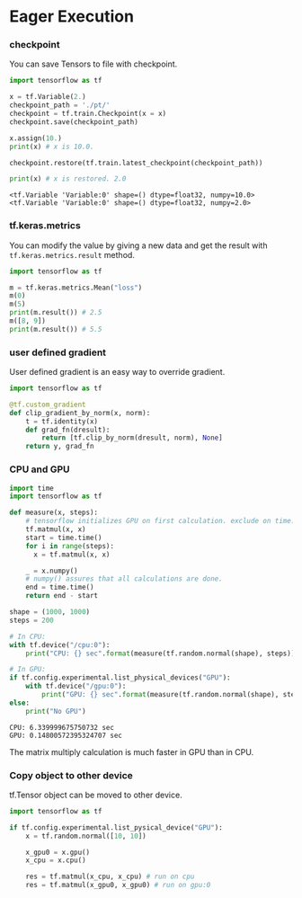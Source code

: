 # Eager Execution

### checkpoint

You can save Tensors to file with checkpoint.

```python
import tensorflow as tf

x = tf.Variable(2.)
checkpoint_path = './pt/'
checkpoint = tf.train.Checkpoint(x = x)
checkpoint.save(checkpoint_path)

x.assign(10.)
print(x) # x is 10.0.

checkpoint.restore(tf.train.latest_checkpoint(checkpoint_path))

print(x) # x is restored. 2.0
```
```
<tf.Variable 'Variable:0' shape=() dtype=float32, numpy=10.0>
<tf.Variable 'Variable:0' shape=() dtype=float32, numpy=2.0>
```

### tf.keras.metrics

You can modify the value by giving a new data and get the result with ```tf.keras.metrics.result``` method.

```python
import tensorflow as tf

m = tf.keras.metrics.Mean("loss")
m(0)
m(5)
print(m.result()) # 2.5
m([8, 9])
print(m.result()) # 5.5
```

### user defined gradient

User defined gradient is an easy way to override gradient.

```python
import tensorflow as tf

@tf.custom_gradient
def clip_gradient_by_norm(x, norm):
    t = tf.identity(x)
    def grad_fn(dresult):
        return [tf.clip_by_norm(dresult, norm), None]
    return y, grad_fn
```

### CPU and GPU

```python
import time
import tensorflow as tf

def measure(x, steps):
    # tensorflow initializes GPU on first calculation. exclude on time.
    tf.matmul(x, x)
    start = time.time()
    for i in range(steps):
      x = tf.matmul(x, x)

    _ = x.numpy()
    # numpy() assures that all calculations are done.
    end = time.time()
    return end - start

shape = (1000, 1000)
steps = 200

# In CPU:
with tf.device("/cpu:0"):
    print("CPU: {} sec".format(measure(tf.random.normal(shape), steps)))

# In GPU:
if tf.config.experimental.list_physical_devices("GPU"):
    with tf.device("/gpu:0"):
        print("GPU: {} sec".format(measure(tf.random.normal(shape), steps)))
else:
    print("No GPU")
```
```
CPU: 6.339999675750732 sec
GPU: 0.14800572395324707 sec
```

The matrix multiply calculation is much faster in GPU than in CPU.

### Copy object to other device

tf.Tensor object can be moved to other device.

```python
import tensorflow as tf

if tf.config.experimental.list_pysical_device("GPU"):
    x = tf.random.normal([10, 10])

    x_gpu0 = x.gpu()
    x_cpu = x.cpu()

    res = tf.matmul(x_cpu, x_cpu) # run on cpu
    res = tf.matmul(x_gpu0, x_gpu0) # run on gpu:0
```